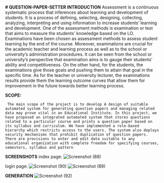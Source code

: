 **# QUESTION-PAPER-SETTER**
**INTRODUCTION**
Assessment is a continuous systematic process that inferences about learning and development of students. It is a process of defining, selecting, designing, collecting, analyzing, interpreting and using information  to  increase  students’  learning  and  development.  One  of  the  assessment  methods  is examination or test that aims to measure the students’ knowledge based on the LO. Examinations have been chosen as assessment methods to assess student learning by the end of the course. Moreover, examinations are crucial for the academic teacher and learning process as well as to the school or university’s administration procedures. It can be seen from the school or university’s perspective that examination aims is to gauge their students’ ability and competitiveness. On the other hand, for the students, the examinations give those goals and pushing them to attain that goal in the specific time. As for the teacher or university lecturer, the examinations results provide them the learning outcome curves that allow them for improvement in the future towards better learning process.

**SCOPE:**

     The main scope of the project is to develop A design of suitable automated system for generating question papers and managing related data may prove vital in an Educational Institute. In this project, we have proposed an integrated automated system that stores questions related to a particular course and prints a question paper based on its syllabus and curriculum. We have implemented a role-based hierarchy which restricts access to the users. The system also deploys security mechanisms that prohibit duplication of question papers. There are provisions to enter and edit data suitable to any educational organization with complete freedom for specifying courses, semesters, syllabus and pattern
**SCREENSHOTS**
index page:
 ![Screenshot (88)](https://github.com/Vinaygopal27/QUESTION-PAPER-SETTER/assets/136787978/88e810c2-b60a-46dc-ba8e-9fa3ef6f665d)

login page:
![Screenshot (90)](https://github.com/Vinaygopal27/QUESTION-PAPER-SETTER/assets/136787978/69e57dac-e529-4355-9e52-a5276c2ad036)
![Screenshot (89)](https://github.com/Vinaygopal27/QUESTION-PAPER-SETTER/assets/136787978/61e9c075-a8cd-4dd5-a753-bffc3e1db635)

**GENERATION**
![Screenshot (92)](https://github.com/Vinaygopal27/QUESTION-PAPER-SETTER/assets/136787978/d26ed9c4-c4df-4839-96d8-06f5572cfd49)

